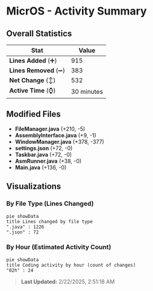 # MicrOS - Activity Summary 

## Overall Statistics

| Stat                   | Value                                                             |
| ---------------------- | ----------------------------------------------------------------- |
| **Lines Added** (➕)   | 915                                          |
| **Lines Removed** (➖) | 383                                        |
| **Net Change** (↕)    | 532                |
| **Active Time** (⌚)   | 30 minutes |


## Modified Files
- **FileManager.java** (+210, -5)
- **AssemblyInterface.java** (+9, -1)
- **WindowManager.java** (+378, -377)
- **settings.json** (+72, -0)
- **Taskbar.java** (+72, -0)
- **AsmRunner.java** (+38, -0)
- **Main.java** (+136, -0)

## Visualizations

### By File Type (Lines Changed)

```mermaid
pie showData
title Lines changed by file type
".java" : 1226
".json" : 72
```

### By Hour (Estimated Activity Count)

```mermaid
pie showData
title Coding activity by hour (count of changes)
"02h" : 24
```


> **Last Updated:** 2/22/2025, 2:51:18 AM